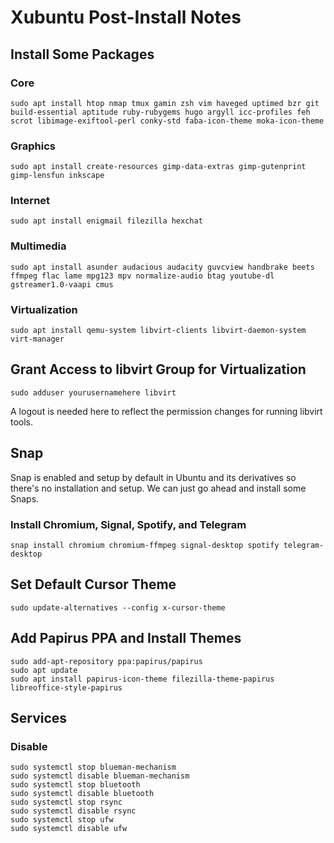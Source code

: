 # Xubuntu Post-Install Notes

## Install Some Packages

### Core

```console
sudo apt install htop nmap tmux gamin zsh vim haveged uptimed bzr git build-essential aptitude ruby-rubygems hugo argyll icc-profiles feh scrot libimage-exiftool-perl conky-std faba-icon-theme moka-icon-theme
```

### Graphics

```console
sudo apt install create-resources gimp-data-extras gimp-gutenprint gimp-lensfun inkscape 
```

### Internet

```console
sudo apt install enigmail filezilla hexchat
```

### Multimedia

```console
sudo apt install asunder audacious audacity guvcview handbrake beets ffmpeg flac lame mpg123 mpv normalize-audio btag youtube-dl gstreamer1.0-vaapi cmus
```

### Virtualization

```console
sudo apt install qemu-system libvirt-clients libvirt-daemon-system virt-manager
```

## Grant Access to libvirt Group for Virtualization

```console
sudo adduser yourusernamehere libvirt
```

A logout is needed here to reflect the permission changes for running libvirt
tools.

## Snap

Snap is enabled and setup by default in Ubuntu and its derivatives so there's
no installation and setup. We can just go ahead and install some Snaps.

### Install Chromium, Signal, Spotify, and Telegram

```console
snap install chromium chromium-ffmpeg signal-desktop spotify telegram-desktop
```

## Set Default Cursor Theme

```console
sudo update-alternatives --config x-cursor-theme
```

## Add Papirus PPA and Install Themes

```console
sudo add-apt-repository ppa:papirus/papirus
sudo apt update
sudo apt install papirus-icon-theme filezilla-theme-papirus libreoffice-style-papirus
```

## Services

### Disable

```console
sudo systemctl stop blueman-mechanism
sudo systemctl disable blueman-mechanism
sudo systemctl stop bluetooth
sudo systemctl disable bluetooth
sudo systemctl stop rsync
sudo systemctl disable rsync
sudo systemctl stop ufw
sudo systemctl disable ufw
